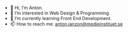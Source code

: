 - 👋 Hi, I’m Anton.
- 👀 I’m interested in Web Design & Programming.
- 🌱 I’m currently learning Front End Development.
- 📫 How to reach me: anton.janzon@medieinstituet.se

<!---
antonjanzon95/antonjanzon95 is a ✨ special ✨ repository because its `README.md` (this file) appears on your GitHub profile.
You can click the Preview link to take a look at your changes.
--->
